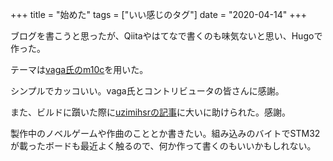 +++
title = "始めた"
tags = ["いい感じのタグ"]
date = "2020-04-14"
+++

ブログを書こうと思ったが、Qiitaやはてなで書くのも味気ないと思い、Hugoで作った。

テーマは[vaga氏のm10c](https://github.com/vaga/hugo-theme-m10c)を用いた。

シンプルでカッコいい。vaga氏とコントリビュータの皆さんに感謝。

また、ビルドに躓いた際に[uzimihsrの記事](https://uzimihsr.github.io/post/2019-08-07-create-blog-1/)に大いに助けられた。感謝。

製作中のノベルゲームや作曲のこととか書きたい。組み込みのバイトでSTM32が載ったボードも最近よく触るので、何か作って書くのもいいかもしれない。

